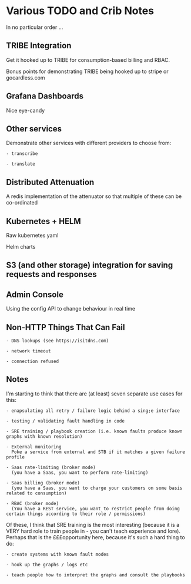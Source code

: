 # Various TODO and Crib Notes

In no particular order ...

## TRIBE Integration
Get it hooked up to TRIBE for consumption-based billing and RBAC.

Bonus points for demonstrating TRIBE being hooked up to stripe or gocardless.com

## Grafana Dashboards
Nice eye-candy

## Other services
Demonstrate other services with different providers to choose from:

    - transcribe

    - translate

## Distributed Attenuation
A redis implementation of the attenuator so that multiple of these can be co-ordinated

## Kubernetes + HELM
Raw kubernetes yaml

Helm charts

## S3 (and other storage) integration for saving requests and responses

## Admin Console
Using the config API to change behaviour in real time

## Non-HTTP Things That Can Fail

    - DNS lookups (see https://isitdns.com)

    - network timeout

    - connection refused

## Notes
I'm starting to think that there are (at least) seven separate use cases for this:

    - enapsulating all retry / failure logic behind a sing;e interface

    - testing / validating fault handling in code

    - SRE training / playbook creation (i.e. known faults produce known graphs with known resolution)

    - External monitoring
      Poke a service from external and STB if it matches a given failure profile

    - Saas rate-limiting (broker mode)
      (you have a Saas, you want to perform rate-limiting)

    - Saas billing (broker mode)
      (you have a Saas, you want to charge your customers on some basis related to consumption)

    - RBAC (broker mode)
      (You have a REST service, you want to restrict people from doing certain things according to their role / permissions)

Of these, I think that SRE training is the most interesting (because it is a VERY hard role to train people in - you can't teach experience and lore).  Perhaps that is the £££opportunity here, because it's such a hard thing to do:

    - create systems with known fault modes

    - hook up the graphs / logs etc

    - teach people how to interpret the graphs and consult the playbooks

